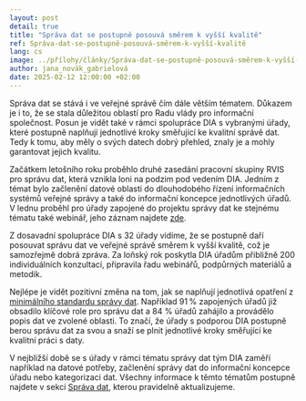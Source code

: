```yaml
--- 
layout: post 
detail: true 
title: "Správa dat se postupně posouvá směrem k vyšší kvalitě"
ref: Správa-dat-se-postupně-posouvá-směrem-k-vyšší-kvalitě
lang: cs 
image: ../přílohy/články/Správa-dat-se-postupně-posouvá-směrem-k-vyšší-kvalitě/foto-data.webp
author: jana_novák_gabrielová
date: 2025-02-12 12:00:00 +02:00 
--- 
```

Správa dat se stává i ve veřejné správě čím dále větším tématem. Důkazem je i to, že se stala důležitou oblastí pro Radu vlády pro informační společnost. Posun je vidět také v rámci spolupráce DIA s vybranými úřady, které postupně naplňují jednotlivé kroky směřující ke kvalitní správě dat. Tedy k tomu, aby měly o svých datech dobrý přehled, znaly je a mohly garantovat jejich kvalitu.

 <!--more-->

Začátkem letošního roku proběhlo druhé zasedání pracovní skupiny RVIS pro správu dat, která vznikla loni na podzim pod vedením DIA. Jedním z témat bylo začlenění datové oblasti do dlouhodobého řízení informačních systémů veřejné správy a také do informační koncepce jednotlivých úřadů. V lednu proběhl pro úřady zapojené do projektu správy dat ke stejnému tématu také webinář, jeho záznam najdete [zde]. 

Z dosavadní spolupráce DIA s 32 úřady vidíme, že se postupně daří posouvat správu dat ve veřejné správě směrem k vyšší kvalitě, což je samozřejmě dobrá zpráva. Za loňský rok poskytla DIA úřadům přibližně 200 individuálních konzultací, připravila řadu webinářů, podpůrných materiálů a metodik.

Nejlépe je vidět pozitivní změna na tom, jak se naplňují jednotlivá opatření z [minimálního standardu správy dat]. Například 91 % zapojených úřadů již obsadilo klíčové role pro správu dat a 84 % úřadů zahájilo a provádělo popis dat ve zvolené oblasti. To značí, že úřady s podporou DIA postupně berou správu dat za svou a snaží se plnit jednotlivé kroky směřující ke kvalitní práci s daty.

V nejbližší době se s úřady v rámci tématu správy dat tým DIA zaměří například na datové potřeby, začlenění správy dat do informační koncepce úřadu nebo kategorizaci dat. Všechny informace k těmto tématům postupně najdete v sekci [Správa dat], kterou pravidelně aktualizujeme. 

[zde]: https://www.youtube.com/watch?v=zPbh6OuLWnM "zde"
[minimálního standardu správy dat]: https://data.gov.cz/správa-dat/podpora-správy-dat/#minimální-standard-správy-dat "minimálního standardu správy dat"
[Správa dat]: https://data.gov.cz/správa-dat/ "Správa dat"
